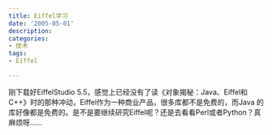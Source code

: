 ```yaml
---
title: Eiffel学习
date: '2005-05-01'
description:
categories:
- 技术
tags:
- Eiffel

---
```


刚下载好EiffelStudio 5.5，感觉上已经没有了读《对象揭秘：Java、Eiffel和C++》时的那种冲动，Eiffel作为一种商业产品，很多库都不是免费的，而Java 的库好像都是免费的。是不是要继续研究Eiffel呢？还是去看看Perl或者Python？真麻烦呀……